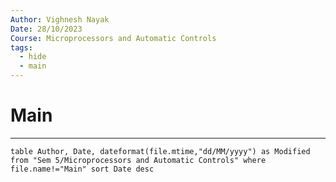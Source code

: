 ```yaml
---
Author: Vighnesh Nayak
Date: 28/10/2023
Course: Microprocessors and Automatic Controls
tags:
  - hide
  - main
---
```

# Main
---

```dataview
table Author, Date, dateformat(file.mtime,"dd/MM/yyyy") as Modified
from "Sem 5/Microprocessors and Automatic Controls" where file.name!="Main" sort Date desc 
```




























